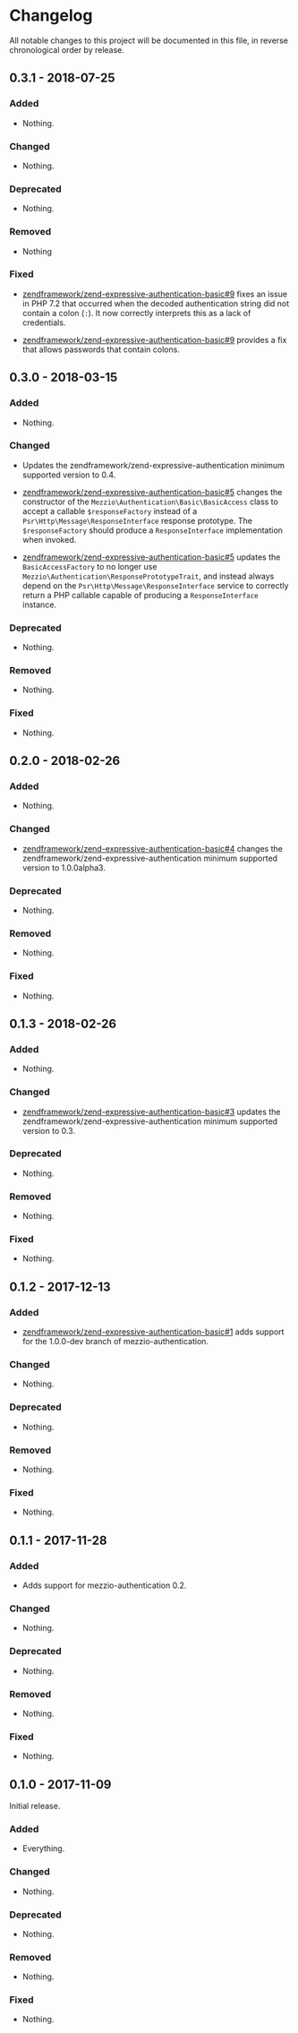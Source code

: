 # Changelog

All notable changes to this project will be documented in this file, in reverse chronological order by release.

## 0.3.1 - 2018-07-25

### Added

- Nothing.

### Changed

- Nothing.

### Deprecated

- Nothing.

### Removed

- Nothing

### Fixed

- [zendframework/zend-expressive-authentication-basic#9](https://github.com/zendframework/zend-expressive-authentication-basic/pull/9) fixes an issue in PHP 7.2 that occurred when the decoded
  authentication string did not contain a colon (`:`). It now correctly
  interprets this as a lack of credentials.

- [zendframework/zend-expressive-authentication-basic#9](https://github.com/zendframework/zend-expressive-authentication-basic/pull/9) provides a fix that allows passwords that contain colons.

## 0.3.0 - 2018-03-15

### Added

- Nothing.

### Changed

- Updates the zendframework/zend-expressive-authentication minimum supported
  version to 0.4.

- [zendframework/zend-expressive-authentication-basic#5](https://github.com/zendframework/zend-expressive-authentication-basic/pull/5)
  changes the constructor of the `Mezzio\Authentication\Basic\BasicAccess`
  class to accept a callable `$responseFactory` instead of a
  `Psr\Http\Message\ResponseInterface` response prototype. The
  `$responseFactory` should produce a `ResponseInterface` implementation when
  invoked.

- [zendframework/zend-expressive-authentication-basic#5](https://github.com/zendframework/zend-expressive-authentication-basic/pull/5)
  updates the `BasicAccessFactory` to no longer use
  `Mezzio\Authentication\ResponsePrototypeTrait`, and instead always
  depend on the `Psr\Http\Message\ResponseInterface` service to correctly return
  a PHP callable capable of producing a `ResponseInterface` instance.

### Deprecated

- Nothing.

### Removed

- Nothing.

### Fixed

- Nothing.

## 0.2.0 - 2018-02-26

### Added

- Nothing.

### Changed

- [zendframework/zend-expressive-authentication-basic#4](https://github.com/zendframework/zend-expressive-authentication-basic/pull/4)
  changes the zendframework/zend-expressive-authentication minimum supported
  version to 1.0.0alpha3.

### Deprecated

- Nothing.

### Removed

- Nothing.

### Fixed

- Nothing.

## 0.1.3 - 2018-02-26

### Added

- Nothing.

### Changed

- [zendframework/zend-expressive-authentication-basic#3](https://github.com/zendframework/zend-expressive-authentication-basic/pull/3)
  updates the zendframework/zend-expressive-authentication minimum supported
  version to 0.3.

### Deprecated

- Nothing.

### Removed

- Nothing.

### Fixed

- Nothing.

## 0.1.2 - 2017-12-13

### Added

- [zendframework/zend-expressive-authentication-basic#1](https://github.com/zendframework/zend-expressive-authentication-basic/pull/1)
  adds support for the 1.0.0-dev branch of mezzio-authentication.

### Changed

- Nothing.

### Deprecated

- Nothing.

### Removed

- Nothing.

### Fixed

- Nothing.

## 0.1.1 - 2017-11-28

### Added

- Adds support for mezzio-authentication 0.2.

### Changed

- Nothing.

### Deprecated

- Nothing.

### Removed

- Nothing.

### Fixed

- Nothing.

## 0.1.0 - 2017-11-09

Initial release.

### Added

- Everything.

### Changed

- Nothing.

### Deprecated

- Nothing.

### Removed

- Nothing.

### Fixed

- Nothing.
